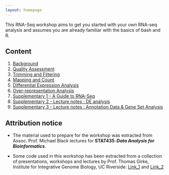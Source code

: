 ```yaml
---
layout: homepage
---
```


This RNA-Seq workshop aims to get you started with your own RNA-seq analysis and assumes you are already familiar with the basics of bash and R.

## Content

1. [Background](0.Background/README.md)
2. [Quality Assessment](./1.Quality_Assessment/README.md)
3. [Trimming and Filtering](./2.Trimming_And_Filtering/README.md)
4. [Mapping and Count](./3.Mapping_And_Count/README.md)
5. [Differential Expression Analysis](./4.Differential_Expression/rnaseq-diffexp.md)
6. [Over-representation Analysis](./5.Overrepresentation_Analysis/rnaseq-pathway.md)
7. [Supplementary 1 - A Guide to RNA-Seq](./6.Supplementary/supp_1.md)
8. [Supplementary 2 - Lecture notes : DE analysis](./6.Supplementary/supp_2.md)
9. [Supplementary 3 - Lecture notes : Annotation Data & Gene Set Analysis](./6.Supplementary/supp_3.md)

## Attribution notice
  
- The material used to prepare for the workshop was extracted from Assoc. Prof. Michael Black lectures for **STAT435**-***Data Analysis for Bioinformatics***.

- Some code used in this workshop has been extracted from a collection of presentations, workshops and lectures by Prof. Thomas Girke, Institute for Integrative Genome Biology, UC Riverside: <a href="http://girke.bioinformatics.ucr.edu/">Link_1</a> and <a href="http://faculty.ucr.edu/~tgirke/HTML_Presentations/Manuals/MCBIOS2015/Rrnaseq/Rrnaseq.pdf">Link_2</a>
